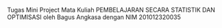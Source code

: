 Tugas Mini Project Mata Kuliah PEMBELAJARAN SECARA STATISTIK DAN OPTIMISASI oleh Bagus Angkasa dengan NIM 201012320035
